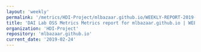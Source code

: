 ```yaml
---
layout: 'weekly'
permalink: '/metrics/HDI-Project/mlbazaar.github.io/WEEKLY-REPORT-2019-02-24'
title: 'DAI Lab OSS Metrics Metrics report for mlbazaar.github.io | WEEKLY-REPORT-2019-02-24'
organization: 'HDI-Project'
repository: 'mlbazaar.github.io'
current_date: '2019-02-24'
---
```

